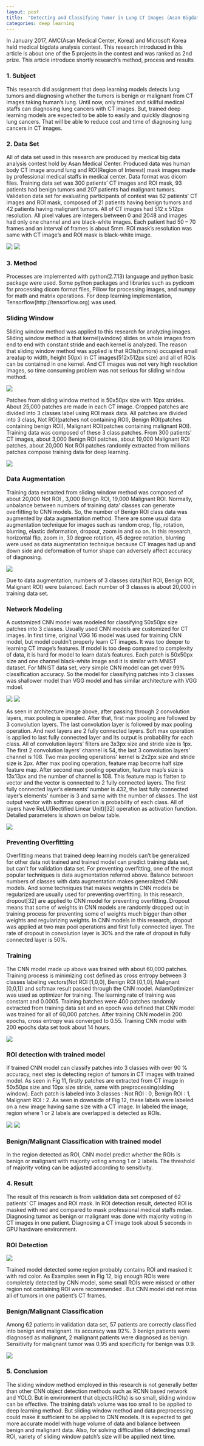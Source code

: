 ```yaml
---
layout: post
title:  "Detecting and Classifying Tumor in Lung CT Images (Asan Bigdata Contest 2nd Rank)"
categories: deep learning
---
```


In January 2017, AMC(Asan Medical Center, Korea) and Microsoft Korea held medical bigdata analysis contest. This research introduced in this article is about one of the 5 projects in the contest and was ranked as 2nd prize. This article introduce shortly research’s method, process and results

<h3>1. Subject</h3>

This research did assignment that deep learning models detects lung tumors and diagnosing whether the tumors is benign or malignant from CT images taking human’s lung. Until now, only trained and skillful medical staffs can diagnosing lung cancers with CT images. But, trained deep learning models are expected to be able to easily and quickly diagnosing lung cancers. That will be able to reduce cost and time of diagnosing lung cancers in CT images.

<h3>2. Data Set</h3>

All of data set used in this research are produced by medical big data analysis contest hold by Asan Medical Center. Produced data was human body CT image around lung and ROI(Region of Interest) mask images made by professional medical staffs in medical center. Data format was dicom files. Training data set was 300 patients’ CT images and ROI mask, 93 patients had benign tumors and 207 patients had malignant tumors. Validation data set for evaluating participants of contest was 62 patients’ CT images and ROI mask, composed of 21 patients having benign tumors and 42 patients having malignant tumors.
All of CT images had 512 x 512px resolution. All pixel values are integers between 0 and 2048 and images had only one channel and are black-white images. Each patient had 50 – 70 frames and an interval of frames is about 5mm. ROI mask’s resolution was same with CT image’s and ROI mask is black-white image.

![](https://i.imgur.com/ytHwcku.png)
![](https://i.imgur.com/bABnfoV.png)

<h3>3. Method</h3>
Processes are implemented with python(2.7.13) language and python basic package were used. Some python packages and libraries such as pydicom for processing dicom format files, Pillow for processing images, and numpy for math and matrix operations. For deep learning implementation, Tensorflow(http://tensorflow.org) was used.
<h3>Sliding Window</h3>
Sliding window method was applied to this research for analyzing images. Sliding window method is that kernel(window) slides on whole images from end to end with constant stride and each kernel is analyzed. The reason that sliding window method was applied is that ROIs(tumors) occupied small area(up to width, height 50px) in CT images(512x512px size) and all of ROIs can be contained in one kernel. And CT images was not very high resolution images, so time consuming problem was not serious for sliding window method.

![](https://i.imgur.com/hO9Cwx6.png)

Patches from sliding window method is 50x50px size with 10px strides. About 25,000 patches are made in each CT image. Cropped patches are divided into 3 classes label using ROI mask data. All patches are divided into 3 class, Not ROI(patches not containing ROI), Benign ROI(patches containing benign ROI), Malignant ROI(patches containing malignant ROI). Training data was composed of these 3 class patches. From 300 patients’ CT images, about 3,000 Benign ROI patches, about 19,000 Malignant ROI patches, about 20,000 Not ROI patches randomly extracted from millions patches compose training data for deep learning.

![](https://i.imgur.com/ltzdrzM.png)

<h3>Data Augmentation</h3>
Training data extracted from sliding window method was composed of about 20,000 Not ROI , 3,000 Benign ROI, 19,000 Malignant ROI. Normally, unbalance between numbers of training data’ classes can generate overfitting to CNN models. So, the number of Benign ROI class data was augmented by data augmentation method. There are some usual data augmentation technique for images such as random crop, flip, rotation, blurring, elastic deformation, dropout, zoom in and so on. In this research, horizontal flip, zoom in, 30 degree rotation, 45 degree rotation, blurring were used as data augmentation technique because CT images had up and down side and deformation of tumor shape can adversely affect accuracy of diagnosing.

![](https://i.imgur.com/96HMRgj.png)

Due to data augmentation, numbers of 3 classes data(Not ROI, Benign ROI, Malignant ROI) were balanced. Each number of 3 classes is about 20,000 in training data set.

<h3>Network Modeling</h3>
A customized CNN model was modeled for classifying 50x50px size patches into 3 classes. Usually used CNN models are customized for CT images. In first time, original VGG 16 model was used for training CNN model, but model couldn’t properly learn CT images. It was too deeper to learning CT image’s features. If model is too deep compared to complexity of data, it is hard for model to learn data’s features. Each patch is 50x50px size and one channel black-white image and it is similar with MNIST dataset. For MNIST data set, very simple CNN model can get over 99% classification accuracy. So the model for classifying patches into 3 classes was shallower model than VGG model and has similar architecture with VGG mdoel.

![](https://i.imgur.com/4YePA3N.png)
![](https://i.imgur.com/hYM9poG.png)

As seen in architecture image above, after passing through 2 convolution layers, max pooling is operated. After that, first max pooling are followed by 3 convolution layers. The last convolution layer is followed by max pooling operation. And next layers are 2 fully connected layers. Soft max operation is applied to last fully connected layer and its output is probability for each class. All of convolution layers’ filters are 3x3px size and stride size is 1px. The first 2 convolution layers’ channel is 54, the last 3 convolution layers’ channel is 108. Two max pooling operations’ kernel is 2x2px size and stride size is 2px. After max pooling operation, feature map become half size feature map. After second max pooling operation, feature map’s size is 13x13px and the number of channel is 108. This feature map is flatten to vector and the vector is connected to 2 fully connected layers. The first fully connected layer’s elements’ number is 432, the last fully connected layer’s elements’ number is 3 and same with the number of classes. The last output vector with softmax operation is probability of each class. All of layers have ReLU(Rectified Linear Unit)[32] operation as activation function. Detailed parameters is shown on below table.

![](https://i.imgur.com/9z7jAoA.png)

<h3>Preventing Overfitting</h3>

Overfitting means that trained deep learning models can’t be generalized for other data not trained and trained model can predict training data set, but can’t for validation data set. For preventing overfitting, one of the most popular techniques is data augmentation referred above. Balance between numbers of classes with data augmentation makes generalized CNN models. And some techniques that makes weights in CNN models be regularized are usually used for preventing overfitting. In this research, dropout[32] are applied to CNN model for preventing overfitting. Dropout means that some of weights in CNN models are randomly dropped out in training process for preventing some of weights much bigger than other weights and regularizing weights. In CNN models in this research, dropout was applied at two max pool operations and first fully connected layer. The rate of dropout in convolution layer is 30% and the rate of dropout in fully connected layer is 50%.

<h3>Training</h3>

The CNN model made up above was trained with about 60,000 patches. Training process is minimizing cost defined as cross entropy between 3 classes labeling vectors(Not ROI [1,0,0], Benign ROI [0,1,0], Malignant [0,0,1]) and softmax result passed through the CNN model. AdamOptimizer was used as optimizer for training. The learning rate of training was constant and 0.0005. Training batches were 400 patches randomly extracted from training data set and an epoch was defined that CNN model was trained for all of 60,000 patches. After training CNN model in 200 epochs, cross entropy was converged to 0.55. Training CNN model with 200 epochs data set took about 14 hours.

![](https://i.imgur.com/KmhVCSy.png)

<h3>ROI detection with trained model</h3>

If trained CNN model can classify patches into 3 classes with over 90 % accuracy, next step is detecting region of tumors in CT images with trained model. As seen in Fig 11, firstly patches are extracted from CT image in 50x50px size and 10px size stride, same with preprocessing(slding window). Each patch is labeled into 3 classes : Not ROI : 0, Benign ROI : 1, Malignant ROI : 2. As seen in downside of Fig 12, these labels were labeled on a new image having same size with a CT image. In labeled the image, region where 1 or 2 labels are overlapped is detected as ROIs.

![](https://i.imgur.com/E1MIxCg.png)
![](https://i.imgur.com/qDoWVP4.png)

<h3>Benign/Malignant Classification with trained model</h3>

In the region detected as ROI, CNN model predict whether the ROIs is benign or malignant with majority voting among 1 or 2 labels. The threshold of majority voting can be adjusted according to sensitivity.

<h3>4. Result</h3>

The result of this research is from validation data set composed of 62 patients’ CT images and ROI mask. In ROI detection result, detected ROI is masked with red and compared to mask professional medical staffs mdae. Diagnosing tumor as benign or malignant was done with majority voting in CT images in one patient. Diagnosing a CT image took about 5 seconds in GPU hardware environment.

<h3>ROI Detection</h3>

![](https://i.imgur.com/SDb4lgN.png)

Trained model detected some region probably contains ROI and masked it with red color. As Examples seen in Fig 12, big enough ROIs were completely detected by CNN model, some small ROIs were missed or other region not containing ROI were recommended . But CNN model did not miss all of tumors in one patient’s CT frames.

<h3>Benign/Malignant Classification</h3>

Among 62 patients in validation data set, 57 patients are correctly classified into benign and malignant. Its accuracy was 92%. 3 benign patients were diagnosed as malignant, 2 malignant patients were diagnosed as benign. Sensitivity for malignant tumor was 0.95 and specificity for benign was 0.9. 

![](https://i.imgur.com/ElLc766.png)

<h3>5. Conclusion</h3>

The sliding window method employed in this research is not generally better than other CNN object detection methods such as RCNN based network and YOLO. But in environment that objects(ROIs) is so small, sliding window can be effective. The training data’s volume was too small to be applied to deep learning method. But sliding window method and data preprocessing could make it sufficient to be applied to CNN models. It is expected to get more accurate model with huge volume of data and balance between benign and malignant data. Also, for solving difficulties of detecting small ROI, variety of sliding window patch’s size will be applied next time.  



